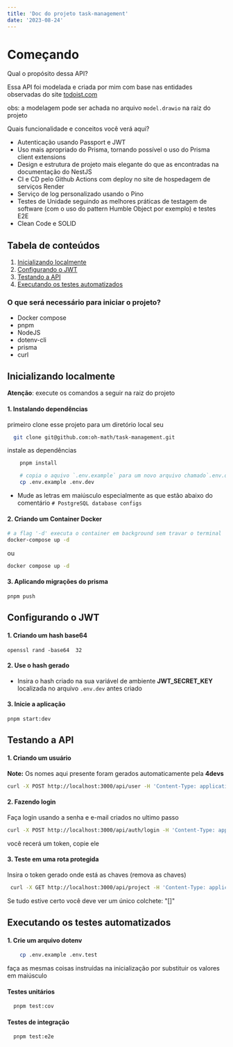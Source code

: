 ```yaml
---
title: 'Doc do projeto task-management'
date: '2023-08-24'
---
```



# Começando 

Qual o propósito dessa API? 

Essa API foi modelada e criada por mim com base nas entidades observadas do site [todoist.com](https://todoist.com/)

obs: a modelagem pode ser achada no arquivo `model.drawio` na raiz do projeto

Quais funcionalidade e conceitos você verá aqui?

- Autenticação usando Passport e JWT
- Uso mais apropriado do Prisma, tornando possível o uso do Prisma client extensions
- Design e estrutura de projeto mais elegante do que as encontradas na documentação do NestJS
- CI e CD pelo Github Actions com deploy no site de hospedagem de serviços Render
- Serviço de log personalizado usando o Pino
- Testes de Unidade seguindo as melhores práticas de testagem de software (com o uso do pattern Humble Object por exemplo) e testes E2E
- Clean Code e SOLID

## Tabela de conteúdos
1. [Inicializando localmente](#inicializando-localmente)
2. [Configurando o JWT](#configurando-o-jwt)
3. [Testando a API](#testando-a-api)
4. [Executando os testes automatizados](#executando-os-testes-automatizados)

### O que será necessário para iniciar o projeto?
- Docker compose
- pnpm
- NodeJS
- dotenv-cli
- prisma
- curl

## Inicializando localmente
**Atenção**: execute os comandos a seguir na raiz do projeto

#### 1. Instalando dependências 
primeiro clone esse projeto para um diretório local seu

```bash
  git clone git@github.com:oh-math/task-management.git 
```

instale as dependências
```bash
    pnpm install

    # copia o aquivo `.env.example` para um novo arquivo chamado`.env.dev` 
    cp .env.example .env.dev
```

- Mude as letras em maiúsculo especialmente as que estão abaixo do comentário `# PostgreSQL database configs`

#### 2. Criando um Container Docker

```bash
# a flag '-d' executa o container em background sem travar o terminal
docker-compose up -d
```

ou

```bash
docker compose up -d
```

#### 3. Aplicando migrações do prisma

    pnpm push



## Configurando o JWT

#### 1. Criando um hash base64

    openssl rand -base64  32

#### 2. Use o hash gerado

-  Insira o hash criado na sua variável de ambiente **JWT_SECRET_KEY** localizada no arquivo `.env.dev` antes criado 

#### 3. Inicie a aplicação 

    pnpm start:dev

## Testando a API

#### 1. Criando um usuário 
**Note:** Os nomes aqui presente foram gerados automaticamente pela **4devs**

```bash
curl -X POST http://localhost:3000/api/user -H 'Content-Type: application/json' -d '{"name": "Marcos Felipe Ian Lopes", "email": "marcos@email.com", "password": "1234"}'
```

#### 2. Fazendo login 

Faça login usando a senha e e-mail criados no ultimo passo 

```bash
curl -X POST http://localhost:3000/api/auth/login -H 'Content-Type: application/json' -d '{"email": "marcos@email.com", "password": "1234"}'
```

você recerá um token, copie ele

#### 3. Teste em uma rota protegida 

Insira o token gerado onde está as chaves (remova as chaves)

```bash
 curl -X GET http://localhost:3000/api/project -H 'Content-Type: application/json' -H "Authorization: Bearer {token}"
```

Se tudo estive certo você deve ver um único colchete: "[]"

## Executando os testes automatizados

#### 1. Crie um arquivo dotenv

```bash
    cp .env.example .env.test
```

faça as mesmas coisas instruídas na inicialização por substituir os valores em maiúsculo

#### Testes unitários
```bash
  pnpm test:cov
```
#### Testes de integração
```bash
  pnpm test:e2e
```